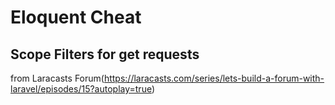 # Eloquent Cheat



## Scope Filters for get requests
from Laracasts Forum(https://laracasts.com/series/lets-build-a-forum-with-laravel/episodes/15?autoplay=true)
<!--stackedit_data:
eyJoaXN0b3J5IjpbMTUyNTIzNzQ4OSwxNDU4MzUyMTE3XX0=
-->